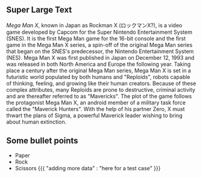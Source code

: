<!-- {{{
  "title" : "Some Title",
  "tags"  : [ "paper", "rock", "scissors" ],
  "id"    : 1001,
  "nested" : {
    "attr1" : [ "a", "b", "c" ],
    "attr2" : [ 1, 2, 3 ],
    "attr3" : [ "g", "h", "i" ]
  }
}}} -->

Super Large Text
---
*Mega Man X*, known in Japan as Rockman X (ロックマンX?), is a video game developed by Capcom for the Super Nintendo Entertainment System (SNES). It is the first Mega Man game for the 16-bit console and the first game in the Mega Man X series, a spin-off of the original Mega Man series that began on the SNES's predecessor, the Nintendo Entertainment System (NES). Mega Man X was first published in Japan on December 12, 1993 and was released in both North America and Europe the following year. Taking place a century after the original Mega Man series, Mega Man X is set in a futuristic world populated by both humans and "Reploids", robots capable of thinking, feeling, and growing like their human creators. Because of these complex attributes, many Reploids are prone to destructive, criminal activity and are thereafter referred to as "Mavericks". The plot of the game follows the protagonist Mega Man X, an android member of a military task force called the "Maverick Hunters". With the help of his partner Zero, X must thwart the plans of Sigma, a powerful Maverick leader wishing to bring about human extinction.

Some bullet points
---
* Paper
* Rock
* Scissors
{{{
    "adding more data" : "here for a test case"
}}}
